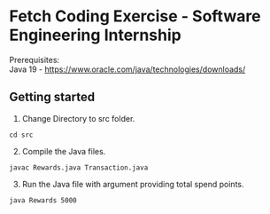 # Fetch Coding Exercise - Software Engineering Internship

Prerequisites:  
Java 19 - https://www.oracle.com/java/technologies/downloads/

## Getting started
1. Change Directory to src folder.
```
cd src
```
2. Compile the Java files.
```
javac Rewards.java Transaction.java
```
3. Run the Java file with argument providing total spend points.
```
java Rewards 5000
```



